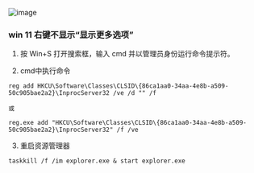 ![image](https://github.com/user-attachments/assets/6a45681d-c15c-4c88-b508-c7d1ef9f206c)

### win 11 右键不显示“显示更多选项”
1. 按 Win+S 打开搜索框，输入 cmd 并以管理员身份运行命令提示符。

2. cmd中执行命令
```
reg add HKCU\Software\Classes\CLSID\{86ca1aa0-34aa-4e8b-a509-50c905bae2a2}\InprocServer32 /ve /d "" /f

或

reg.exe add "HKCU\Software\Classes\CLSID\{86ca1aa0-34aa-4e8b-a509-50c905bae2a2}\InprocServer32" /f /ve
```

3. 重启资源管理器
```
taskkill /f /im explorer.exe & start explorer.exe
```
